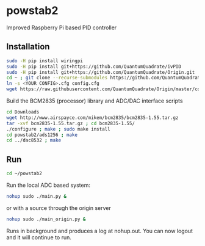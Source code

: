 # powstab2
Improved Raspberry Pi based PID controller

## Installation
```bash
sudo -H pip install wiringpi
sudo -H pip install git+https://github.com/QuantumQuadrate/ivPID
sudo -H pip install git+https://github.com/QuantumQuadrate/Origin.git
cd ~ ; git clone --recurse-submodules https://github.com/QuantumQuadrate/powstab2.git
ln -s <YOUR CONFIG>.cfg config.cfg
wget https://raw.githubusercontent.com/QuantumQuadrate/Origin/master/config/origin-server.cfg
```

Build the BCM2835 (processor) library and ADC/DAC interface scripts

```bash
cd Downloads
wget http://www.airspayce.com/mikem/bcm2835/bcm2835-1.55.tar.gz
tar -xvf bcm2835-1.55.tar.gz ; cd bcm2835-1.55/
./configure ; make ; sudo make install
cd powstab2/ads1256 ; make
cd ../dac8532 ; make
```

## Run

```bash
cd ~/powstab2
```

Run the local ADC based system:
```bash
nohup sudo ./main.py &
```

or with a source through the origin server
```bash
nohup sudo ./main_origin.py &
```

Runs in background and produces a log at nohup.out.
You can now logout and it will continue to run.
